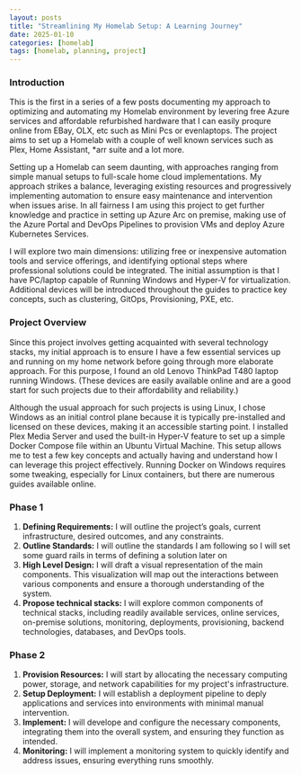 ```yaml
---
layout: posts
title: "Streamlining My Homelab Setup: A Learning Journey"
date: 2025-01-10
categories: [homelab]
tags: [homelab, planning, project]
---
```


### Introduction
This is the first in a series of a few posts documenting my approach to optimizing and automating my Homelab environment by levering free Azure services and affordable refurbished hardware that I can easily proqure online from EBay, OLX, etc such as Mini Pcs or evenlaptops. The project aims to set up a Homelab with a couple of well known services such as Plex, Home Assistant, *arr suite and a lot more. 

Setting up a Homelab can seem daunting, with approaches ranging from simple manual setups to full-scale home cloud implementations. My approach strikes a balance, leveraging existing resources and progressively implementing automation to ensure easy maintenance and intervention when issues arise. In all fairness I am using this project to get further knowledge and practice in setting up Azure Arc on premise, making use of the Azure Portal and DevOps Pipelines to provision VMs and deploy Azure Kubernetes Services.

I will explore two main dimensions: utilizing free or inexpensive automation tools and service offerings, and identifying optional steps where professional solutions could be integrated. The initial assumption is that I have PC/laptop capable of Running Windows and Hyper-V for virtualization. Additional devices will be introduced throughout the guides to practice key concepts, such as clustering, GitOps, Provisioning, PXE, etc.

### Project Overview
Since this project involves getting acquainted with several technology stacks, my initial approach is to ensure I have a few essential services up and running on my home network before going through more elaborate approach. For this purpose, I found an old Lenovo ThinkPad T480 laptop running Windows. (These devices are easily available online and are a good start for such projects due to their affordability and reliability.)

Although the usual approach for such projects is using Linux, I chose Windows as an initial control plane because it is typically pre-installed and licensed on these devices, making it an accessible starting point. I installed Plex Media Server and used the built-in Hyper-V feature to set up a simple Docker Compose file within an Ubuntu Virtual Machine. This setup allows me to test a few key concepts and actually having and understand how I can leverage this project effectively. Running Docker on Windows requires some tweaking, especially for Linux containers, but there are numerous guides available online.


### Phase 1

1. **Defining Requirements:** I will outline the project’s goals, current infrastructure, desired outcomes, and any constraints.
2. **Outline Standards:** I will outline the standards I am following so I will set some guard rails in terms of defining a solution later on
3. **High Level Design:** I will draft a visual representation of the main components. This visualization will map out the interactions between various components and ensure a thorough understanding of the system.
4. **Propose technical stacks:** I will explore common components of technical stacks, including readily available services, online services, on-premise solutions, monitoring, deployments, provisioning, backend technologies, databases, and DevOps tools.

### Phase 2

1. **Provision Resources:** I will start by allocating the necessary computing power, storage, and network capabilities for my project's infrastructure.
2. **Setup Deployment:** I will establish a deployment pipeline to deply  applications and services into environments with minimal manual intervention.
3. **Implement:** I will develope and configure the necessary components, integrating them into the overall system, and ensuring they function as intended.
4. **Monitoring:** I will implement a monitoring system to quickly identify and address issues, ensuring everything runs smoothly.

